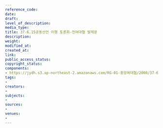 ```yaml
---
reference_code: 
date: 
draft: 
level_of_description: 
media_type: 
title: 37-6.15공동선언 이행 토론회-전여대협 발제문
description: 
weight: 
modified_at: 
created_at: 
link: 
public_access_status: 
copyright_status: 
components:
- https://jydh.s3.ap-northeast-2.amazonaws.com/RG-01-중앙여대협/2000/37-6.15공동선언+이행+토론회-전여대협+발제문.pdf
tags:
- 
creators:
- 
subjects:
- 
sources:
- 
venues:
- 
---
```

